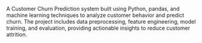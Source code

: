 A Customer Churn Prediction system built using Python, pandas, and machine learning techniques to analyze customer behavior and predict churn. The project includes data preprocessing, feature engineering, model training, and evaluation, providing actionable insights to reduce customer attrition.